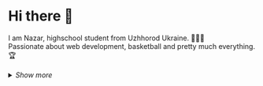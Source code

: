 <h1>Hi there 👋</h1>
I am Nazar, highschool student from Uzhhorod Ukraine. 🧑🏼‍🎓<br>
Passionate about web development, basketball and pretty much everything. 🏆<br>

<br>

<details>
  
  <summary><i>Show more</i></summary>
  
  <h2>My Skills</h2>
  
  <!--Web Development Basics: -->
  <span>
    <img alt="HTML5" src="https://img.shields.io/badge/-HTML5-ffa500?style=flat-square&logo=html5&logoColor=white" /> 
    <img alt="CSS3" src="https://img.shields.io/badge/-CSS3-6495ed?style=flat-square&logo=css3&logoColor=white" /> 
    <img alt="JavaScript" src="https://img.shields.io/badge/-JavaScript-ffff00?style=flat-square&logo=javascript&logoColor=black" /> 
  </span>
  
  <br>
  
  <!--Frontend Frameworks: -->
  <span>
    <img alt="React" src="https://img.shields.io/badge/-React-45b8d8?style=flat-square&logo=react&logoColor=white" /> 
  </span>
  
  <br>
  
  <!--Backend: -->
  <span>
    <img alt="Nodejs" src="https://img.shields.io/badge/-Nodejs-43853d?style=flat-square&logo=Node.js&logoColor=white" />
    <img alt="NPM" src="https://img.shields.io/badge/-NPM-ff0000?style=flat-square&logo=npm&logoColor=white" />
    <img alt="Express" src="https://img.shields.io/badge/-Express-ffffff?style=flat-square&logo=express&logoColor=black" />
    <img alt="PostgeSQL" src="https://img.shields.io/badge/-PostgeSQL-2596be?style=flat-square&logo=postgresql&logoColor=white" />
  </span>
  
  <h2>Certifications</h2>
  <a href="https://www.udemy.com/certificate/UC-c357bcdc-3611-419c-aa0a-ab5992223577/">Complete Web Developer by Andrei Neagoie</a>
</details>
